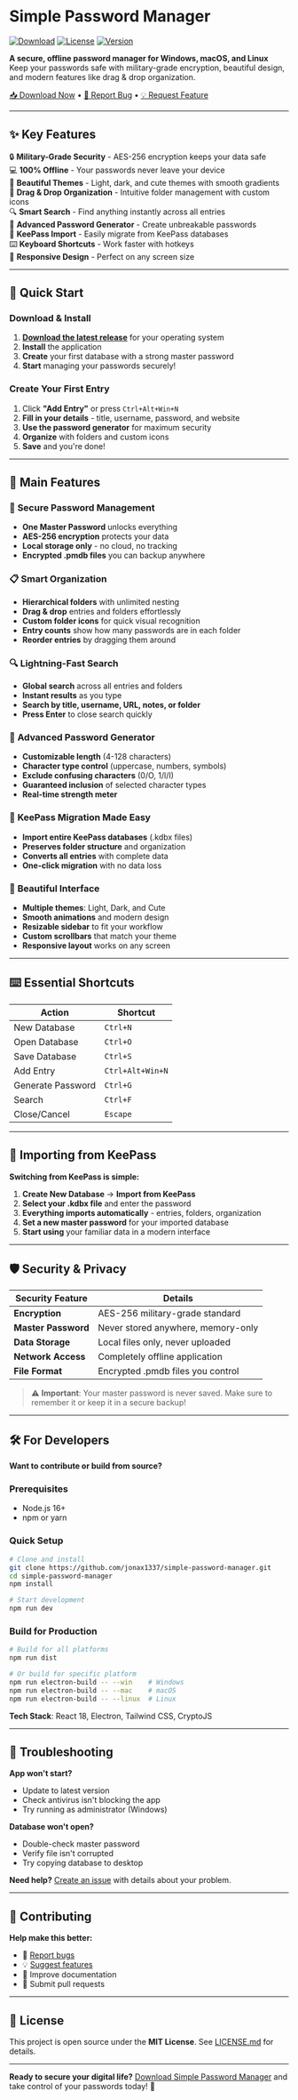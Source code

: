 # Simple Password Manager

[![Download](https://img.shields.io/badge/Download-Latest-blue?style=for-the-badge&logo=download)](https://github.com/jonax1337/simple-password-manager/releases) [![License](https://img.shields.io/badge/License-MIT-green?style=for-the-badge)](./LICENSE.md) [![Version](https://img.shields.io/badge/Version-1.0.0-orange?style=for-the-badge)](https://github.com/jonax1337/simple-password-manager/releases)

**A secure, offline password manager for Windows, macOS, and Linux**  
Keep your passwords safe with military-grade encryption, beautiful design, and modern features like drag & drop organization.

[📥 Download Now](https://github.com/jonax1337/simple-password-manager/releases) • [🐛 Report Bug](https://github.com/jonax1337/simple-password-manager/issues) • [💡 Request Feature](https://github.com/jonax1337/simple-password-manager/issues)

---

## ✨ Key Features

🔒 **Military-Grade Security** - AES-256 encryption keeps your data safe  
💻 **100% Offline** - Your passwords never leave your device  
🎨 **Beautiful Themes** - Light, dark, and cute themes with smooth gradients  
📁 **Drag & Drop Organization** - Intuitive folder management with custom icons  
🔍 **Smart Search** - Find anything instantly across all entries  
🎲 **Advanced Password Generator** - Create unbreakable passwords  
📂 **KeePass Import** - Easily migrate from KeePass databases  
⌨️ **Keyboard Shortcuts** - Work faster with hotkeys  
📱 **Responsive Design** - Perfect on any screen size

---

## 🚀 Quick Start

### Download & Install
1. **[Download the latest release](https://github.com/jonax1337/simple-password-manager/releases)** for your operating system
2. **Install** the application
3. **Create** your first database with a strong master password
4. **Start** managing your passwords securely!

### Create Your First Entry
1. Click **"Add Entry"** or press `Ctrl+Alt+Win+N`
2. **Fill in your details** - title, username, password, and website
3. **Use the password generator** for maximum security
4. **Organize** with folders and custom icons
5. **Save** and you're done!

---

## 🎯 Main Features

### 🔐 **Secure Password Management**
- **One Master Password** unlocks everything
- **AES-256 encryption** protects your data
- **Local storage only** - no cloud, no tracking
- **Encrypted .pmdb files** you can backup anywhere

### 📋 **Smart Organization**
- **Hierarchical folders** with unlimited nesting
- **Drag & drop** entries and folders effortlessly
- **Custom folder icons** for quick visual recognition
- **Entry counts** show how many passwords are in each folder
- **Reorder entries** by dragging them around

### 🔍 **Lightning-Fast Search**
- **Global search** across all entries and folders
- **Instant results** as you type
- **Search by title, username, URL, notes, or folder**
- **Press Enter** to close search quickly

### 🎲 **Advanced Password Generator**
- **Customizable length** (4-128 characters)
- **Character type control** (uppercase, numbers, symbols)
- **Exclude confusing characters** (0/O, 1/l/I)
- **Guaranteed inclusion** of selected character types
- **Real-time strength meter**

### 📂 **KeePass Migration Made Easy**
- **Import entire KeePass databases** (.kdbx files)
- **Preserves folder structure** and organization
- **Converts all entries** with complete data
- **One-click migration** with no data loss

### 🎨 **Beautiful Interface**
- **Multiple themes**: Light, Dark, and Cute
- **Smooth animations** and modern design
- **Resizable sidebar** to fit your workflow
- **Custom scrollbars** that match your theme
- **Responsive layout** works on any screen

---

## ⌨️ Essential Shortcuts

| **Action** | **Shortcut** |
|------------|--------------|
| New Database | `Ctrl+N` |
| Open Database | `Ctrl+O` |
| Save Database | `Ctrl+S` |
| Add Entry | `Ctrl+Alt+Win+N` |
| Generate Password | `Ctrl+G` |
| Search | `Ctrl+F` |
| Close/Cancel | `Escape` |

---

## 🔄 Importing from KeePass

**Switching from KeePass is simple:**

1. **Create New Database** → **Import from KeePass**
2. **Select your .kdbx file** and enter the password
3. **Everything imports automatically** - entries, folders, organization
4. **Set a new master password** for your imported database
5. **Start using** your familiar data in a modern interface

---

## 🛡️ Security & Privacy

| **Security Feature** | **Details** |
|---------------------|-------------|
| **Encryption** | AES-256 military-grade standard |
| **Master Password** | Never stored anywhere, memory-only |
| **Data Storage** | Local files only, never uploaded |
| **Network Access** | Completely offline application |
| **File Format** | Encrypted .pmdb files you control |

> ⚠️ **Important**: Your master password is never saved. Make sure to remember it or keep it in a secure backup!

---

## 🛠️ For Developers

**Want to contribute or build from source?**

### Prerequisites
- Node.js 16+
- npm or yarn

### Quick Setup
```bash
# Clone and install
git clone https://github.com/jonax1337/simple-password-manager.git
cd simple-password-manager
npm install

# Start development
npm run dev
```

### Build for Production
```bash
# Build for all platforms
npm run dist

# Or build for specific platform
npm run electron-build -- --win    # Windows
npm run electron-build -- --mac    # macOS  
npm run electron-build -- --linux  # Linux
```

**Tech Stack**: React 18, Electron, Tailwind CSS, CryptoJS

---

## 🐛 Troubleshooting

**App won't start?**
- Update to latest version
- Check antivirus isn't blocking the app
- Try running as administrator (Windows)

**Database won't open?**
- Double-check master password
- Verify file isn't corrupted
- Try copying database to desktop

**Need help?** [Create an issue](https://github.com/jonax1337/simple-password-manager/issues) with details about your problem.

---

## 🤝 Contributing

**Help make this better:**
- 🐛 [Report bugs](https://github.com/jonax1337/simple-password-manager/issues)
- 💡 [Suggest features](https://github.com/jonax1337/simple-password-manager/issues) 
- 📝 Improve documentation
- 🔧 Submit pull requests

---

## 📜 License

This project is open source under the **MIT License**. See [LICENSE.md](LICENSE.md) for details.

---

**Ready to secure your digital life?** [Download Simple Password Manager](https://github.com/jonax1337/simple-password-manager/releases) and take control of your passwords today! 🔐